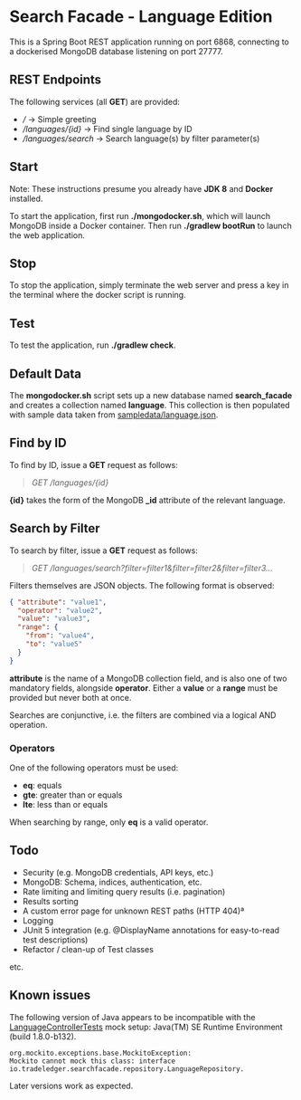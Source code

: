 # Search Facade - Language Edition
This is a Spring Boot REST application running on port 6868, connecting to a dockerised MongoDB database listening on port 27777.

## REST Endpoints
The following services (all **GET**) are provided:

* _/_ &rarr; Simple greeting
* _/languages/{id}_ &rarr; Find single language by ID
* _/languages/search_ &rarr; Search language(s) by filter parameter(s)

## Start
Note: These instructions presume you already have **JDK 8** and **Docker** installed.

To start the application, first run **./mongodocker.sh**, which will launch MongoDB inside a Docker container.
Then run **./gradlew bootRun** to launch the web application.

## Stop
To stop the application, simply terminate the web server and press a key in the terminal where the docker script is running.

## Test
To test the application, run **./gradlew check**.

## Default Data
The **mongodocker.sh** script sets up a new database named **search_facade** and creates a collection named **language**.
This collection is then populated with sample data taken from [sampledata/language.json](sampledata/language.json).

## Find by ID
To find by ID, issue a **GET** request as follows:

>_GET /languages/{id}_

**{id}** takes the form of the MongoDB **_id** attribute of the relevant language.

## Search by Filter
To search by filter, issue a **GET** request as follows:

>_GET /languages/search?filter=filter1&filter=filter2&filter=filter3..._

Filters themselves are JSON objects. The following format is observed:
```json
{ "attribute": "value1",
  "operator": "value2",
  "value": "value3",
  "range": {
    "from": "value4",
    "to": "value5"
  }
}
```
**attribute** is the name of a MongoDB collection field, and is also one of two mandatory fields, alongside **operator**. Either a **value** or a **range** must be provided but never both at once.

Searches are conjunctive, i.e. the filters are combined via a logical AND operation.

### Operators
One of the following operators must be used:

* **eq**: equals
* **gte**: greater than or equals
* **lte**: less than or equals

When searching by range, only **eq** is a valid operator.

## Todo
* Security (e.g. MongoDB credentials, API keys, etc.)
* MongoDB: Schema, indices, authentication, etc.
* Rate limiting and limiting query results (i.e. pagination)
* Results sorting
* A custom error page for unknown REST paths (HTTP 404)ª
* Logging
* JUnit 5 integration (e.g. @DisplayName annotations for easy-to-read test descriptions)
* Refactor / clean-up of Test classes

etc.

## Known issues
The following version of Java appears to be incompatible with the [LanguageControllerTests](src/test/java/io/tradeledger/searchfacade/LanguageControllerTests.java) mock setup: Java(TM) SE Runtime Environment (build 1.8.0-b132).

<!-- language: none -->
    org.mockito.exceptions.base.MockitoException: 
    Mockito cannot mock this class: interface io.tradeledger.searchfacade.repository.LanguageRepository.
 
 Later versions work as expected.
 